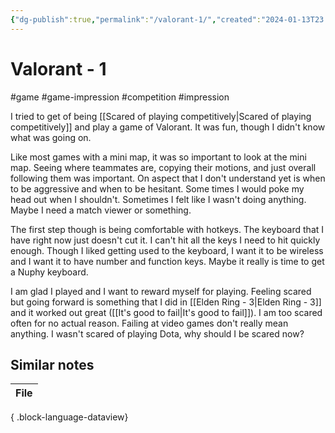 ```yaml
---
{"dg-publish":true,"permalink":"/valorant-1/","created":"2024-01-13T23:02:25.000+09:00","updated":"2024-01-13T23:07:23.403+09:00"}
---
```


# Valorant - 1

#game #game-impression #competition #impression 

I tried to get of being [[Scared of playing competitively\|Scared of playing competitively]] and play a game of Valorant. It was fun, though I didn't know what was going on.

Like most games with a mini map, it was so important to look at the mini map. Seeing where teammates are, copying their motions, and just overall following them was important. On aspect that I don't understand yet is when to be aggressive and when to be hesitant. Some times I would poke my head out when I shouldn't. Sometimes I felt like I wasn't doing anything. Maybe I need a match viewer or something.

The first step though is being comfortable with hotkeys. The keyboard that I have right now just doesn't cut it. I can't hit all the keys I need to hit quickly enough. Though I liked getting used to the keyboard, I want it to be wireless and I want it to have number and function keys. Maybe it really is time to get a Nuphy keyboard.

I am glad I played and I want to reward myself for playing. Feeling scared but going forward is something that I did in [[Elden Ring - 3\|Elden Ring - 3]] and it worked out great ([[It's good to fail\|It's good to fail]]). I am too scared often for no actual reason. Failing at video games don't really mean anything. I wasn't scared of playing Dota, why should I be scared now?

## Similar notes

| File |
| ---- |

{ .block-language-dataview}
